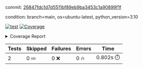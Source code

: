 commit: [26847fdc1d7d5511bf89eb9ba3453c1a90899f1f](https://github.com/rcmdnk/python-template/tree/26847fdc1d7d5511bf89eb9ba3453c1a90899f1f)

condition: branch=main, os=ubuntu-latest, python_version=3.10

[![test](https://github.com/rcmdnk/python-template/actions/workflows/test.yml/badge.svg)](https://github.com/rcmdnk/python-template/actions/runs/16560262975)
<a href="https://github.com/rcmdnk/python-template/blob/26847fdc1d7d5511bf89eb9ba3453c1a90899f1f/README.md"><img alt="Coverage" src="https://img.shields.io/badge/Coverage-100%25-brightgreen.svg" /></a><details><summary>Coverage Report </summary><table><tr><th>File</th><th>Stmts</th><th>Miss</th><th>Cover</th></tr><tbody><tr><td><b>TOTAL</b></td><td><b>4</b></td><td><b>0</b></td><td><b>100%</b></td></tr></tbody></table></details>

| Tests | Skipped | Failures | Errors | Time |
| ----- | ------- | -------- | -------- | ------------------ |
| 2 | 0 :zzz: | 0 :x: | 0 :fire: | 0.802s :stopwatch: |

